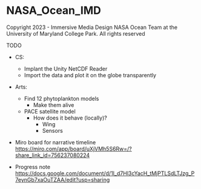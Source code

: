 # NASA_Ocean_IMD
Copyright 2023 - 
Immersive Media Design NASA Ocean Team at the University of Maryland College Park. All rights reserved

TODO
* CS:
    - Implant the Unity NetCDF Reader
    - Import the data and plot it on the globe transparently

* Arts:
    - Find 12 phytoplankton models
        - Make them alive
    - PACE satellite model
        - How does it behave (locally)?
            - Wing
            - Sensors



* Miro board for narrative timeline
https://miro.com/app/board/uXjVMh5S6Rw=/?share_link_id=756237080224

* Progress note
https://docs.google.com/document/d/1I_d7Hl3cYacH_tMjPTLSdLTJzg_P7eynGb7xaOuTZAA/edit?usp=sharing
